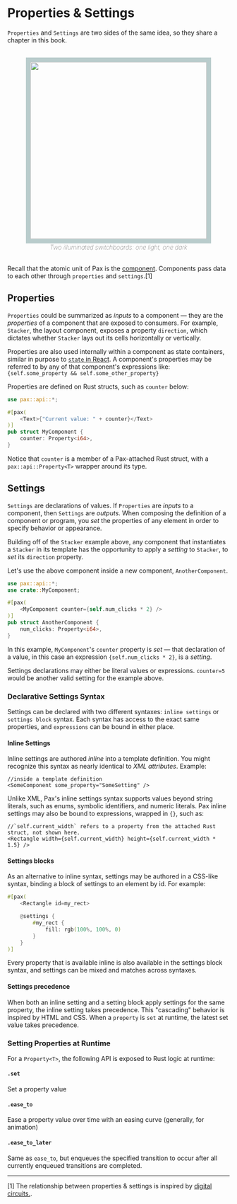 # Properties & Settings

`Properties` and `Settings` are two sides of the same idea, so they share a chapter in this book.


<div style="text-align: center; font-style: italic; font-weight: 100;">
    <br />
    <img style="width: 400px; border: 10px solid rgb(185,204,204);" src="./DALL·E two illuminated switchboards_ one light one dark..psd.png" />
    <br />
    Two illuminated switchboards: one light, one dark
    <br />
    <br />
</div>

Recall that the atomic unit of Pax is the [component](./start-key-concepts-components.md).  Components pass data to each other through `properties` and `settings`.[1]  


## Properties

`Properties` could be summarized as _inputs_ to a component — they are the _properties_ of a component that are exposed to consumers.  For example, `Stacker`, the layout component, exposes a property `direction`, which dictates whether `Stacker` lays out its cells horizontally or vertically.

Properties are also used internally within a component as state containers, similar in purpose to [`state` in React](https://reactjs.org/docs/state-and-lifecycle.html).  A component's properties may be referred to by any of that component's expressions like: `{self.some_property && self.some_other_property}`

Properties are defined on Rust structs, such as `counter` below:

```rust
use pax::api::*;

#[pax(
    <Text>{"Current value: " + counter}</Text>
)]
pub struct MyComponent {
    counter: Property<i64>,
}
```

Notice that `counter` is a member of a Pax-attached Rust struct, with a `pax::api::Property<T>` wrapper around its type.

<!-- appendix?:  In the above example, the component `MyComponent` will expose the property `counter`.  Note that the `Property<T>` wrapper type is not necessary for compilation, but `Property<T>` _is_ necessary for Pax to be able to access that property through Expressions, Settings, and Defaults.  In other words, you can make a struct property "private" from Pax by omitting the `Property<T>` wrapper. -->

<!--
#### Property Defaults

TODO: !!Not yet implemented!! Defaults can be set for a component by declaring a `@default{}` block, including a list of Pax settings.  A default value is the initial value for a property, in the case where no settings are applied.


```rust
use pax::api::*;

#[pax(
    //... some content

    @defaults { // !!@defaults support is not yet implemented!!
        counter: 42 // if a consumer of `<MyComponent />` doesn't set `counter`,
                    // the value will default to 42
    }
)]
pub struct MyComponent {
    counter: Property<i64>,
}
```
-->

## Settings

`Settings` are declarations of values.  If `Properties` are _inputs_ to a component, then `Settings` are _outputs_.  When composing the definition of a component or program, you _set_ the properties of any element in order to specify behavior or appearance.  

Building off of the `Stacker` example above, any component that instantiates a `Stacker` in its template has the opportunity to apply a _setting_ to `Stacker`, to _set_ its `direction` property.

Let's use the above component inside a new component, `AnotherComponent`.

```rust
use pax::api::*;
use crate::MyComponent;

#[pax(
    <MyComponent counter={self.num_clicks * 2} />
)]
pub struct AnotherComponent {
    num_clicks: Property<i64>,
}
```

In this example, `MyComponent`'s `counter` property is _set_ — that declaration of a value, in this case an expression `{self.num_clicks * 2}`, is a _setting_.  

Settings declarations may either be literal values or expressions.  `counter=5` would be another valid setting for the example above.

### Declarative Settings Syntax

Settings can be declared with two different syntaxes: `inline settings` or `settings block` syntax.  Each syntax has access to the exact same properties, and `expressions` can be bound in either place.

#### Inline Settings

Inline settings are authored _inline_ into a template definition.  You might recognize this syntax as nearly identical to _XML attributes_.  Example:

```pax
//inside a template definition
<SomeComponent some_property="SomeSetting" />
```

Unlike XML, Pax's inline settings syntax supports values beyond string literals, such as enums, symbolic identifiers, and numeric literals.  Pax inline settings may also be bound to expressions, wrapped in `{}`, such as:
```pax
//`self.current_width` refers to a property from the attached Rust struct, not shown here.
<Rectangle width={self.current_width} height={self.current_width * 1.5} />
```

#### Settings blocks

As an alternative to inline syntax, settings may be authored in a CSS-like syntax, binding a block of settings to an element by id.  For example:

```rust
#[pax(
    <Rectangle id=my_rect>

    @settings {
        #my_rect {
            fill: rgb(100%, 100%, 0)
        }
    }
)]
```

Every property that is available inline is also available in the settings block syntax, and settings can be mixed and matches across syntaxes.

<!-- TODO: document `@linux { ... }` and @{some_exp}{ ... } etc., media-query-like settings sections -->

#### Settings precedence 

When both an inline setting and a setting block apply settings for the same property, the inline setting takes precedence.  This "cascading" behavior is inspired by HTML and CSS.  When a `property` is `set` at runtime, the latest set value takes precedence.  


### Setting Properties at Runtime

For a `Property<T>`, the following API is exposed to Rust logic at runtime:

#### `.set`

Set a property value

#### `.ease_to`

Ease a property value over time with an easing curve (generally, for animation)

#### `.ease_to_later`

Same as `ease_to`, but enqueues the specified transition to occur after all currently enqueued transitions are completed.

<!--
#### `.to_default` | `.ease_to_default` | `.ease_to_default_later`
TODO !!Not yet implemented!! 
Along with support for `@default` values, these methods will enable reverting / setting / easing to the default value for a property at runtime.
-->


---

[1] The relationship between properties & settings is inspired by [digital circuits.](./reference-hardware-component-model.md).

